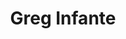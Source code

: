 ---
title: "Greg Infante"
mypid: "500872"
contents: "/content/math/trigonometry/contents.html"
info: "/content/sports/pitchCharts/info.html"
pitches: "/content/sports/pitchCharts/pitches.html"
atbat: "/content/sports/pitchCharts/atbat.html"
type: "sports"
layout: "pitch-charts"
innings: [{"game": "KCA201803290", "name": "7", "batters": [{"inning": "7", "bid": "444876", "name": "Alcides Escobar", "result": "Out", "pitch": [{"ptype": 1, "swing": 0, "strike": 0, "xcoord": 38, "ycoord": 100, "velocity": "92.6", "pfx": "-4.6", "pfz": "8.7"}, {"ptype": 1, "swing": 0, "strike": 1, "xcoord": 35, "ycoord": 50, "velocity": "92.7", "pfx": "-3.8", "pfz": "9.9"}, {"ptype": 2, "swing": 0, "strike": 0, "xcoord": 15, "ycoord": 100, "velocity": "81.1", "pfx": "4.7", "pfz": "-6.0"}, {"ptype": 1, "swing": 0, "strike": 0, "xcoord": 100, "ycoord": 95, "velocity": "93.4", "pfx": "-3.2", "pfz": "9.3"}, {"ptype": 1, "swing": 1, "strike": 1, "xcoord": 19, "ycoord": 36, "velocity": "92.9", "pfx": "-2.2", "pfz": "8.9"}, {"ptype": 0, "swing": 0, "strike": 0, "xcoord": 0, "ycoord": 0, "velocity": 0, "pfx": 0, "pfz": 0}, {"ptype": 0, "swing": 0, "strike": 0, "xcoord": 0, "ycoord": 0, "velocity": 0, "pfx": 0, "pfz": 0}, {"ptype": 0, "swing": 0, "strike": 0, "xcoord": 0, "ycoord": 0, "velocity": 0, "pfx": 0, "pfz": 0}, {"ptype": 0, "swing": 0, "strike": 0, "xcoord": 0, "ycoord": 0, "velocity": 0, "pfx": 0, "pfz": 0}, {"ptype": 0, "swing": 0, "strike": 0, "xcoord": 0, "ycoord": 0, "velocity": 0, "pfx": 0, "pfz": 0}], "runners": "0", "outs": "0"}, {"inning": "7", "bid": "460077", "name": "Drew Butera", "result": "Double", "pitch": [{"ptype": 1, "swing": 0, "strike": 0, "xcoord": 15, "ycoord": 93, "velocity": "93.0", "pfx": "-5.1", "pfz": "9.6"}, {"ptype": 1, "swing": 1, "strike": 1, "xcoord": 38, "ycoord": 59, "velocity": "91.8", "pfx": "-4.8", "pfz": "9.3"}, {"ptype": 3, "swing": 0, "strike": 1, "xcoord": 52, "ycoord": 81, "velocity": "86.8", "pfx": "3.5", "pfz": "0.8"}, {"ptype": 2, "swing": 0, "strike": 0, "xcoord": 79, "ycoord": 100, "velocity": "82.5", "pfx": "1.1", "pfz": "2.4"}, {"ptype": 1, "swing": 1, "strike": 1, "xcoord": 34, "ycoord": 64, "velocity": "93.4", "pfx": "-4.6", "pfz": "9.0"}, {"ptype": 1, "swing": 1, "strike": 1, "xcoord": 25, "ycoord": 51, "velocity": "93.4", "pfx": "-5.0", "pfz": "8.6"}, {"ptype": 3, "swing": 0, "strike": 0, "xcoord": 54, "ycoord": 89, "velocity": "83.9", "pfx": "2.7", "pfz": "-1.5"}, {"ptype": 1, "swing": 1, "strike": 1, "xcoord": 11, "ycoord": 55, "velocity": "91.1", "pfx": "-3.1", "pfz": "8.5"}, {"ptype": 0, "swing": 0, "strike": 0, "xcoord": 0, "ycoord": 0, "velocity": 0, "pfx": 0, "pfz": 0}, {"ptype": 0, "swing": 0, "strike": 0, "xcoord": 0, "ycoord": 0, "velocity": 0, "pfx": 0, "pfz": 0}], "runners": "0", "outs": "1"}, {"inning": "7", "bid": "445055", "name": "Jon Jay", "result": "Out", "pitch": [{"ptype": 2, "swing": 0, "strike": 1, "xcoord": 82, "ycoord": 59, "velocity": "80.6", "pfx": "4.3", "pfz": "-3.8"}, {"ptype": 1, "swing": 1, "strike": 1, "xcoord": 71, "ycoord": 40, "velocity": "92.6", "pfx": "-3.2", "pfz": "9.3"}, {"ptype": 1, "swing": 1, "strike": 1, "xcoord": 34, "ycoord": 18, "velocity": "91.7", "pfx": "-2.4", "pfz": "9.6"}, {"ptype": 0, "swing": 0, "strike": 0, "xcoord": 0, "ycoord": 0, "velocity": 0, "pfx": 0, "pfz": 0}, {"ptype": 0, "swing": 0, "strike": 0, "xcoord": 0, "ycoord": 0, "velocity": 0, "pfx": 0, "pfz": 0}, {"ptype": 0, "swing": 0, "strike": 0, "xcoord": 0, "ycoord": 0, "velocity": 0, "pfx": 0, "pfz": 0}, {"ptype": 0, "swing": 0, "strike": 0, "xcoord": 0, "ycoord": 0, "velocity": 0, "pfx": 0, "pfz": 0}, {"ptype": 0, "swing": 0, "strike": 0, "xcoord": 0, "ycoord": 0, "velocity": 0, "pfx": 0, "pfz": 0}, {"ptype": 0, "swing": 0, "strike": 0, "xcoord": 0, "ycoord": 0, "velocity": 0, "pfx": 0, "pfz": 0}, {"ptype": 0, "swing": 0, "strike": 0, "xcoord": 0, "ycoord": 0, "velocity": 0, "pfx": 0, "pfz": 0}], "runners": "2", "outs": "1"}, {"inning": "7", "bid": "593160", "name": "Whit Merrifield", "result": "Out", "pitch": [{"ptype": 2, "swing": 0, "strike": 1, "xcoord": 36, "ycoord": 59, "velocity": "80.3", "pfx": "6.3", "pfz": "-6.8"}, {"ptype": 2, "swing": 1, "strike": 1, "xcoord": 38, "ycoord": 77, "velocity": "83.3", "pfx": "6.0", "pfz": "-3.6"}, {"ptype": 0, "swing": 0, "strike": 0, "xcoord": 0, "ycoord": 0, "velocity": 0, "pfx": 0, "pfz": 0}, {"ptype": 0, "swing": 0, "strike": 0, "xcoord": 0, "ycoord": 0, "velocity": 0, "pfx": 0, "pfz": 0}, {"ptype": 0, "swing": 0, "strike": 0, "xcoord": 0, "ycoord": 0, "velocity": 0, "pfx": 0, "pfz": 0}, {"ptype": 0, "swing": 0, "strike": 0, "xcoord": 0, "ycoord": 0, "velocity": 0, "pfx": 0, "pfz": 0}, {"ptype": 0, "swing": 0, "strike": 0, "xcoord": 0, "ycoord": 0, "velocity": 0, "pfx": 0, "pfz": 0}, {"ptype": 0, "swing": 0, "strike": 0, "xcoord": 0, "ycoord": 0, "velocity": 0, "pfx": 0, "pfz": 0}, {"ptype": 0, "swing": 0, "strike": 0, "xcoord": 0, "ycoord": 0, "velocity": 0, "pfx": 0, "pfz": 0}, {"ptype": 0, "swing": 0, "strike": 0, "xcoord": 0, "ycoord": 0, "velocity": 0, "pfx": 0, "pfz": 0}], "runners": "2", "outs": "2"}]}, {"game": "TOR201804030", "name": "8", "batters": [{"inning": "8", "bid": "518626", "name": "Josh Donaldson", "result": "Walk", "pitch": [{"ptype": 3, "swing": 0, "strike": 1, "xcoord": 61, "ycoord": 42, "velocity": "88.2", "pfx": "3.4", "pfz": "-0.5"}, {"ptype": 3, "swing": 1, "strike": 1, "xcoord": 64, "ycoord": 100, "velocity": "86.9", "pfx": "3.2", "pfz": "-0.4"}, {"ptype": 3, "swing": 0, "strike": 0, "xcoord": 29, "ycoord": 100, "velocity": "87.2", "pfx": "0.8", "pfz": "0.0"}, {"ptype": 1, "swing": 0, "strike": 0, "xcoord": 94, "ycoord": 100, "velocity": "96.2", "pfx": "-1.6", "pfz": "11.2"}, {"ptype": 1, "swing": 0, "strike": 0, "xcoord": 29, "ycoord": 83, "velocity": "97.2", "pfx": "-4.5", "pfz": "9.4"}, {"ptype": 1, "swing": 0, "strike": 0, "xcoord": 50, "ycoord": 100, "velocity": "94.1", "pfx": "-4.7", "pfz": "10.4"}, {"ptype": 0, "swing": 0, "strike": 0, "xcoord": 0, "ycoord": 0, "velocity": 0, "pfx": 0, "pfz": 0}, {"ptype": 0, "swing": 0, "strike": 0, "xcoord": 0, "ycoord": 0, "velocity": 0, "pfx": 0, "pfz": 0}, {"ptype": 0, "swing": 0, "strike": 0, "xcoord": 0, "ycoord": 0, "velocity": 0, "pfx": 0, "pfz": 0}, {"ptype": 0, "swing": 0, "strike": 0, "xcoord": 0, "ycoord": 0, "velocity": 0, "pfx": 0, "pfz": 0}], "runners": "2", "outs": "1"}, {"inning": "8", "bid": "475253", "name": "Justin Smoak", "result": "Double", "pitch": [{"ptype": 1, "swing": 1, "strike": 1, "xcoord": 40, "ycoord": 24, "velocity": "94.9", "pfx": "-4.6", "pfz": "9.0"}, {"ptype": 4, "swing": 0, "strike": 0, "xcoord": 0, "ycoord": 55, "velocity": "85.6", "pfx": "-4.8", "pfz": "4.4"}, {"ptype": 1, "swing": 1, "strike": 1, "xcoord": 95, "ycoord": 49, "velocity": "93.7", "pfx": "-3.1", "pfz": "10.2"}, {"ptype": 1, "swing": 0, "strike": 0, "xcoord": 18, "ycoord": 52, "velocity": "93.7", "pfx": "-2.7", "pfz": "8.2"}, {"ptype": 1, "swing": 1, "strike": 1, "xcoord": 59, "ycoord": 46, "velocity": "94.6", "pfx": "-3.4", "pfz": "9.6"}, {"ptype": 0, "swing": 0, "strike": 0, "xcoord": 0, "ycoord": 0, "velocity": 0, "pfx": 0, "pfz": 0}, {"ptype": 0, "swing": 0, "strike": 0, "xcoord": 0, "ycoord": 0, "velocity": 0, "pfx": 0, "pfz": 0}, {"ptype": 0, "swing": 0, "strike": 0, "xcoord": 0, "ycoord": 0, "velocity": 0, "pfx": 0, "pfz": 0}, {"ptype": 0, "swing": 0, "strike": 0, "xcoord": 0, "ycoord": 0, "velocity": 0, "pfx": 0, "pfz": 0}, {"ptype": 0, "swing": 0, "strike": 0, "xcoord": 0, "ycoord": 0, "velocity": 0, "pfx": 0, "pfz": 0}], "runners": "3", "outs": "1"}, {"inning": "8", "bid": "500208", "name": "Yangervis Solarte", "result": "IBB", "pitch": [{"ptype": 5, "swing": 0, "strike": 0, "xcoord": 50, "ycoord": 100, "velocity": "", "pfx": "", "pfz": ""}, {"ptype": 5, "swing": 0, "strike": 0, "xcoord": 50, "ycoord": 100, "velocity": "", "pfx": "", "pfz": ""}, {"ptype": 5, "swing": 0, "strike": 0, "xcoord": 50, "ycoord": 100, "velocity": "", "pfx": "", "pfz": ""}, {"ptype": 5, "swing": 0, "strike": 0, "xcoord": 50, "ycoord": 100, "velocity": "", "pfx": "", "pfz": ""}, {"ptype": 0, "swing": 0, "strike": 0, "xcoord": 0, "ycoord": 0, "velocity": 0, "pfx": 0, "pfz": 0}, {"ptype": 0, "swing": 0, "strike": 0, "xcoord": 0, "ycoord": 0, "velocity": 0, "pfx": 0, "pfz": 0}, {"ptype": 0, "swing": 0, "strike": 0, "xcoord": 0, "ycoord": 0, "velocity": 0, "pfx": 0, "pfz": 0}, {"ptype": 0, "swing": 0, "strike": 0, "xcoord": 0, "ycoord": 0, "velocity": 0, "pfx": 0, "pfz": 0}, {"ptype": 0, "swing": 0, "strike": 0, "xcoord": 0, "ycoord": 0, "velocity": 0, "pfx": 0, "pfz": 0}, {"ptype": 0, "swing": 0, "strike": 0, "xcoord": 0, "ycoord": 0, "velocity": 0, "pfx": 0, "pfz": 0}], "runners": "6", "outs": "1"}, {"inning": "8", "bid": "545341", "name": "Randal Grichuk", "result": "Out", "pitch": [{"ptype": 1, "swing": 0, "strike": 0, "xcoord": 100, "ycoord": 49, "velocity": "94.7", "pfx": "-3.1", "pfz": "9.4"}, {"ptype": 1, "swing": 0, "strike": 0, "xcoord": 82, "ycoord": 12, "velocity": "93.3", "pfx": "-2.9", "pfz": "9.4"}, {"ptype": 1, "swing": 0, "strike": 0, "xcoord": 93, "ycoord": 9, "velocity": "93.8", "pfx": "-3.3", "pfz": "9.8"}, {"ptype": 1, "swing": 1, "strike": 1, "xcoord": 45, "ycoord": 26, "velocity": "93.3", "pfx": "-4.4", "pfz": "9.1"}, {"ptype": 0, "swing": 0, "strike": 0, "xcoord": 0, "ycoord": 0, "velocity": 0, "pfx": 0, "pfz": 0}, {"ptype": 0, "swing": 0, "strike": 0, "xcoord": 0, "ycoord": 0, "velocity": 0, "pfx": 0, "pfz": 0}, {"ptype": 0, "swing": 0, "strike": 0, "xcoord": 0, "ycoord": 0, "velocity": 0, "pfx": 0, "pfz": 0}, {"ptype": 0, "swing": 0, "strike": 0, "xcoord": 0, "ycoord": 0, "velocity": 0, "pfx": 0, "pfz": 0}, {"ptype": 0, "swing": 0, "strike": 0, "xcoord": 0, "ycoord": 0, "velocity": 0, "pfx": 0, "pfz": 0}, {"ptype": 0, "swing": 0, "strike": 0, "xcoord": 0, "ycoord": 0, "velocity": 0, "pfx": 0, "pfz": 0}], "runners": "7", "outs": "1"}, {"inning": "8", "bid": "434778", "name": "Kendrys Morales", "result": "Single", "pitch": [{"ptype": 4, "swing": 0, "strike": 0, "xcoord": 0, "ycoord": 100, "velocity": "86.0", "pfx": "-4.2", "pfz": "7.9"}, {"ptype": 1, "swing": 0, "strike": 1, "xcoord": 42, "ycoord": 69, "velocity": "95.8", "pfx": "-2.9", "pfz": "10.8"}, {"ptype": 1, "swing": 1, "strike": 1, "xcoord": 66, "ycoord": 39, "velocity": "95.8", "pfx": "-2.2", "pfz": "9.7"}, {"ptype": 0, "swing": 0, "strike": 0, "xcoord": 0, "ycoord": 0, "velocity": 0, "pfx": 0, "pfz": 0}, {"ptype": 0, "swing": 0, "strike": 0, "xcoord": 0, "ycoord": 0, "velocity": 0, "pfx": 0, "pfz": 0}, {"ptype": 0, "swing": 0, "strike": 0, "xcoord": 0, "ycoord": 0, "velocity": 0, "pfx": 0, "pfz": 0}, {"ptype": 0, "swing": 0, "strike": 0, "xcoord": 0, "ycoord": 0, "velocity": 0, "pfx": 0, "pfz": 0}, {"ptype": 0, "swing": 0, "strike": 0, "xcoord": 0, "ycoord": 0, "velocity": 0, "pfx": 0, "pfz": 0}, {"ptype": 0, "swing": 0, "strike": 0, "xcoord": 0, "ycoord": 0, "velocity": 0, "pfx": 0, "pfz": 0}, {"ptype": 0, "swing": 0, "strike": 0, "xcoord": 0, "ycoord": 0, "velocity": 0, "pfx": 0, "pfz": 0}], "runners": "5", "outs": "2"}, {"inning": "8", "bid": "607680", "name": "Kevin Pillar", "result": "Double", "pitch": [{"ptype": 1, "swing": 0, "strike": 1, "xcoord": 49, "ycoord": 64, "velocity": "94.5", "pfx": "-4.7", "pfz": "10.0"}, {"ptype": 3, "swing": 1, "strike": 1, "xcoord": 21, "ycoord": 37, "velocity": "84.0", "pfx": "3.9", "pfz": "-1.8"}, {"ptype": 2, "swing": 1, "strike": 1, "xcoord": 38, "ycoord": 66, "velocity": "83.9", "pfx": "-0.2", "pfz": "3.0"}, {"ptype": 0, "swing": 0, "strike": 0, "xcoord": 0, "ycoord": 0, "velocity": 0, "pfx": 0, "pfz": 0}, {"ptype": 0, "swing": 0, "strike": 0, "xcoord": 0, "ycoord": 0, "velocity": 0, "pfx": 0, "pfz": 0}, {"ptype": 0, "swing": 0, "strike": 0, "xcoord": 0, "ycoord": 0, "velocity": 0, "pfx": 0, "pfz": 0}, {"ptype": 0, "swing": 0, "strike": 0, "xcoord": 0, "ycoord": 0, "velocity": 0, "pfx": 0, "pfz": 0}, {"ptype": 0, "swing": 0, "strike": 0, "xcoord": 0, "ycoord": 0, "velocity": 0, "pfx": 0, "pfz": 0}, {"ptype": 0, "swing": 0, "strike": 0, "xcoord": 0, "ycoord": 0, "velocity": 0, "pfx": 0, "pfz": 0}, {"ptype": 0, "swing": 0, "strike": 0, "xcoord": 0, "ycoord": 0, "velocity": 0, "pfx": 0, "pfz": 0}], "runners": "3", "outs": "2"}]}, {"game": "CHA201804050", "name": "10", "batters": [{"inning": "0", "bid": "543484", "name": "Mikie Mahtook", "result": "Single", "pitch": [{"ptype": 1, "swing": 1, "strike": 1, "xcoord": 30, "ycoord": 43, "velocity": "94.1", "pfx": "-3.3", "pfz": "10.5"}, {"ptype": 2, "swing": 0, "strike": 1, "xcoord": 33, "ycoord": 37, "velocity": "83.8", "pfx": "4.5", "pfz": "-2.2"}, {"ptype": 1, "swing": 1, "strike": 1, "xcoord": 54, "ycoord": 63, "velocity": "93.5", "pfx": "-5.6", "pfz": "8.8"}, {"ptype": 0, "swing": 0, "strike": 0, "xcoord": 0, "ycoord": 0, "velocity": 0, "pfx": 0, "pfz": 0}, {"ptype": 0, "swing": 0, "strike": 0, "xcoord": 0, "ycoord": 0, "velocity": 0, "pfx": 0, "pfz": 0}, {"ptype": 0, "swing": 0, "strike": 0, "xcoord": 0, "ycoord": 0, "velocity": 0, "pfx": 0, "pfz": 0}, {"ptype": 0, "swing": 0, "strike": 0, "xcoord": 0, "ycoord": 0, "velocity": 0, "pfx": 0, "pfz": 0}, {"ptype": 0, "swing": 0, "strike": 0, "xcoord": 0, "ycoord": 0, "velocity": 0, "pfx": 0, "pfz": 0}, {"ptype": 0, "swing": 0, "strike": 0, "xcoord": 0, "ycoord": 0, "velocity": 0, "pfx": 0, "pfz": 0}, {"ptype": 0, "swing": 0, "strike": 0, "xcoord": 0, "ycoord": 0, "velocity": 0, "pfx": 0, "pfz": 0}], "runners": "0", "outs": "0"}, {"inning": "0", "bid": "578428", "name": "Jose Iglesias", "result": "Walk", "pitch": [{"ptype": 1, "swing": 0, "strike": 0, "xcoord": 0, "ycoord": 5, "velocity": "94.1", "pfx": "-4.0", "pfz": "10.7"}, {"ptype": 1, "swing": 0, "strike": 0, "xcoord": 1, "ycoord": 38, "velocity": "90.7", "pfx": "-4.7", "pfz": "10.2"}, {"ptype": 1, "swing": 0, "strike": 0, "xcoord": 32, "ycoord": 0, "velocity": "91.1", "pfx": "-4.3", "pfz": "10.2"}, {"ptype": 1, "swing": 0, "strike": 1, "xcoord": 81, "ycoord": 58, "velocity": "92.1", "pfx": "-3.5", "pfz": "10.1"}, {"ptype": 1, "swing": 0, "strike": 1, "xcoord": 36, "ycoord": 52, "velocity": "92.5", "pfx": "-4.2", "pfz": "10.6"}, {"ptype": 1, "swing": 1, "strike": 1, "xcoord": 24, "ycoord": 34, "velocity": "94.0", "pfx": "-4.5", "pfz": "10.7"}, {"ptype": 1, "swing": 0, "strike": 0, "xcoord": 32, "ycoord": 96, "velocity": "93.5", "pfx": "-4.7", "pfz": "10.6"}, {"ptype": 0, "swing": 0, "strike": 0, "xcoord": 0, "ycoord": 0, "velocity": 0, "pfx": 0, "pfz": 0}, {"ptype": 0, "swing": 0, "strike": 0, "xcoord": 0, "ycoord": 0, "velocity": 0, "pfx": 0, "pfz": 0}, {"ptype": 0, "swing": 0, "strike": 0, "xcoord": 0, "ycoord": 0, "velocity": 0, "pfx": 0, "pfz": 0}], "runners": "1", "outs": "0"}, {"inning": "0", "bid": "553988", "name": "Dixon Machado", "result": "Out", "pitch": [{"ptype": 2, "swing": 0, "strike": 0, "xcoord": 95, "ycoord": 100, "velocity": "80.5", "pfx": "5.4", "pfz": "-5.7"}, {"ptype": 1, "swing": 0, "strike": 0, "xcoord": 0, "ycoord": 61, "velocity": "92.9", "pfx": "-5.1", "pfz": "10.4"}, {"ptype": 1, "swing": 1, "strike": 1, "xcoord": 47, "ycoord": 50, "velocity": "94.2", "pfx": "-4.5", "pfz": "10.4"}, {"ptype": 0, "swing": 0, "strike": 0, "xcoord": 0, "ycoord": 0, "velocity": 0, "pfx": 0, "pfz": 0}, {"ptype": 0, "swing": 0, "strike": 0, "xcoord": 0, "ycoord": 0, "velocity": 0, "pfx": 0, "pfz": 0}, {"ptype": 0, "swing": 0, "strike": 0, "xcoord": 0, "ycoord": 0, "velocity": 0, "pfx": 0, "pfz": 0}, {"ptype": 0, "swing": 0, "strike": 0, "xcoord": 0, "ycoord": 0, "velocity": 0, "pfx": 0, "pfz": 0}, {"ptype": 0, "swing": 0, "strike": 0, "xcoord": 0, "ycoord": 0, "velocity": 0, "pfx": 0, "pfz": 0}, {"ptype": 0, "swing": 0, "strike": 0, "xcoord": 0, "ycoord": 0, "velocity": 0, "pfx": 0, "pfz": 0}, {"ptype": 0, "swing": 0, "strike": 0, "xcoord": 0, "ycoord": 0, "velocity": 0, "pfx": 0, "pfz": 0}], "runners": "3", "outs": "0"}]}, {"game": "CHA201804070", "name": "9", "batters": [{"inning": "9", "bid": "592444", "name": "JaCoby Jones", "result": "Out", "pitch": [{"ptype": 1, "swing": 0, "strike": 0, "xcoord": 52, "ycoord": 93, "velocity": "93.1", "pfx": "-7.3", "pfz": "11.2"}, {"ptype": 1, "swing": 1, "strike": 1, "xcoord": 58, "ycoord": 21, "velocity": "92.0", "pfx": "-5.5", "pfz": "11.8"}, {"ptype": 0, "swing": 0, "strike": 0, "xcoord": 0, "ycoord": 0, "velocity": 0, "pfx": 0, "pfz": 0}, {"ptype": 0, "swing": 0, "strike": 0, "xcoord": 0, "ycoord": 0, "velocity": 0, "pfx": 0, "pfz": 0}, {"ptype": 0, "swing": 0, "strike": 0, "xcoord": 0, "ycoord": 0, "velocity": 0, "pfx": 0, "pfz": 0}, {"ptype": 0, "swing": 0, "strike": 0, "xcoord": 0, "ycoord": 0, "velocity": 0, "pfx": 0, "pfz": 0}, {"ptype": 0, "swing": 0, "strike": 0, "xcoord": 0, "ycoord": 0, "velocity": 0, "pfx": 0, "pfz": 0}, {"ptype": 0, "swing": 0, "strike": 0, "xcoord": 0, "ycoord": 0, "velocity": 0, "pfx": 0, "pfz": 0}, {"ptype": 0, "swing": 0, "strike": 0, "xcoord": 0, "ycoord": 0, "velocity": 0, "pfx": 0, "pfz": 0}, {"ptype": 0, "swing": 0, "strike": 0, "xcoord": 0, "ycoord": 0, "velocity": 0, "pfx": 0, "pfz": 0}], "runners": "7", "outs": "0"}, {"inning": "9", "bid": "578428", "name": "Jose Iglesias", "result": "Strikeout", "pitch": [{"ptype": 1, "swing": 1, "strike": 1, "xcoord": 41, "ycoord": 56, "velocity": "92.9", "pfx": "-6.9", "pfz": "12.5"}, {"ptype": 1, "swing": 1, "strike": 1, "xcoord": 27, "ycoord": 48, "velocity": "92.6", "pfx": "-6.8", "pfz": "11.4"}, {"ptype": 1, "swing": 1, "strike": 1, "xcoord": 70, "ycoord": 23, "velocity": "92.5", "pfx": "-6.0", "pfz": "12.0"}, {"ptype": 0, "swing": 0, "strike": 0, "xcoord": 0, "ycoord": 0, "velocity": 0, "pfx": 0, "pfz": 0}, {"ptype": 0, "swing": 0, "strike": 0, "xcoord": 0, "ycoord": 0, "velocity": 0, "pfx": 0, "pfz": 0}, {"ptype": 0, "swing": 0, "strike": 0, "xcoord": 0, "ycoord": 0, "velocity": 0, "pfx": 0, "pfz": 0}, {"ptype": 0, "swing": 0, "strike": 0, "xcoord": 0, "ycoord": 0, "velocity": 0, "pfx": 0, "pfz": 0}, {"ptype": 0, "swing": 0, "strike": 0, "xcoord": 0, "ycoord": 0, "velocity": 0, "pfx": 0, "pfz": 0}, {"ptype": 0, "swing": 0, "strike": 0, "xcoord": 0, "ycoord": 0, "velocity": 0, "pfx": 0, "pfz": 0}, {"ptype": 0, "swing": 0, "strike": 0, "xcoord": 0, "ycoord": 0, "velocity": 0, "pfx": 0, "pfz": 0}], "runners": "7", "outs": "1"}, {"inning": "9", "bid": "553988", "name": "Dixon Machado", "result": "Strikeout", "pitch": [{"ptype": 1, "swing": 1, "strike": 1, "xcoord": 20, "ycoord": 67, "velocity": "92.9", "pfx": "-5.6", "pfz": "11.2"}, {"ptype": 1, "swing": 0, "strike": 1, "xcoord": 82, "ycoord": 68, "velocity": "93.4", "pfx": "-6.1", "pfz": "9.6"}, {"ptype": 1, "swing": 1, "strike": 1, "xcoord": 62, "ycoord": 22, "velocity": "94.6", "pfx": "-4.3", "pfz": "11.0"}, {"ptype": 0, "swing": 0, "strike": 0, "xcoord": 0, "ycoord": 0, "velocity": 0, "pfx": 0, "pfz": 0}, {"ptype": 0, "swing": 0, "strike": 0, "xcoord": 0, "ycoord": 0, "velocity": 0, "pfx": 0, "pfz": 0}, {"ptype": 0, "swing": 0, "strike": 0, "xcoord": 0, "ycoord": 0, "velocity": 0, "pfx": 0, "pfz": 0}, {"ptype": 0, "swing": 0, "strike": 0, "xcoord": 0, "ycoord": 0, "velocity": 0, "pfx": 0, "pfz": 0}, {"ptype": 0, "swing": 0, "strike": 0, "xcoord": 0, "ycoord": 0, "velocity": 0, "pfx": 0, "pfz": 0}, {"ptype": 0, "swing": 0, "strike": 0, "xcoord": 0, "ycoord": 0, "velocity": 0, "pfx": 0, "pfz": 0}, {"ptype": 0, "swing": 0, "strike": 0, "xcoord": 0, "ycoord": 0, "velocity": 0, "pfx": 0, "pfz": 0}], "runners": "7", "outs": "2"}]}, {"game": "CHA201804090", "name": "5", "batters": [{"inning": "5", "bid": "467092", "name": "Wilson Ramos", "result": "Single", "pitch": [{"ptype": 1, "swing": 0, "strike": 0, "xcoord": 0, "ycoord": 60, "velocity": "91.4", "pfx": "-6.0", "pfz": "9.5"}, {"ptype": 1, "swing": 0, "strike": 0, "xcoord": 0, "ycoord": 31, "velocity": "92.0", "pfx": "-6.5", "pfz": "10.1"}, {"ptype": 1, "swing": 1, "strike": 1, "xcoord": 62, "ycoord": 31, "velocity": "92.8", "pfx": "-4.7", "pfz": "11.6"}, {"ptype": 0, "swing": 0, "strike": 0, "xcoord": 0, "ycoord": 0, "velocity": 0, "pfx": 0, "pfz": 0}, {"ptype": 0, "swing": 0, "strike": 0, "xcoord": 0, "ycoord": 0, "velocity": 0, "pfx": 0, "pfz": 0}, {"ptype": 0, "swing": 0, "strike": 0, "xcoord": 0, "ycoord": 0, "velocity": 0, "pfx": 0, "pfz": 0}, {"ptype": 0, "swing": 0, "strike": 0, "xcoord": 0, "ycoord": 0, "velocity": 0, "pfx": 0, "pfz": 0}, {"ptype": 0, "swing": 0, "strike": 0, "xcoord": 0, "ycoord": 0, "velocity": 0, "pfx": 0, "pfz": 0}, {"ptype": 0, "swing": 0, "strike": 0, "xcoord": 0, "ycoord": 0, "velocity": 0, "pfx": 0, "pfz": 0}, {"ptype": 0, "swing": 0, "strike": 0, "xcoord": 0, "ycoord": 0, "velocity": 0, "pfx": 0, "pfz": 0}], "runners": "1", "outs": "1"}, {"inning": "5", "bid": "621002", "name": "Daniel Robertson", "result": "Out", "pitch": [{"ptype": 2, "swing": 0, "strike": 0, "xcoord": 97, "ycoord": 73, "velocity": "77.5", "pfx": "6.4", "pfz": "-7.3"}, {"ptype": 1, "swing": 0, "strike": 0, "xcoord": 53, "ycoord": 100, "velocity": "91.7", "pfx": "-5.8", "pfz": "12.3"}, {"ptype": 1, "swing": 1, "strike": 1, "xcoord": 29, "ycoord": 46, "velocity": "93.7", "pfx": "-5.5", "pfz": "10.7"}, {"ptype": 0, "swing": 0, "strike": 0, "xcoord": 0, "ycoord": 0, "velocity": 0, "pfx": 0, "pfz": 0}, {"ptype": 0, "swing": 0, "strike": 0, "xcoord": 0, "ycoord": 0, "velocity": 0, "pfx": 0, "pfz": 0}, {"ptype": 0, "swing": 0, "strike": 0, "xcoord": 0, "ycoord": 0, "velocity": 0, "pfx": 0, "pfz": 0}, {"ptype": 0, "swing": 0, "strike": 0, "xcoord": 0, "ycoord": 0, "velocity": 0, "pfx": 0, "pfz": 0}, {"ptype": 0, "swing": 0, "strike": 0, "xcoord": 0, "ycoord": 0, "velocity": 0, "pfx": 0, "pfz": 0}, {"ptype": 0, "swing": 0, "strike": 0, "xcoord": 0, "ycoord": 0, "velocity": 0, "pfx": 0, "pfz": 0}, {"ptype": 0, "swing": 0, "strike": 0, "xcoord": 0, "ycoord": 0, "velocity": 0, "pfx": 0, "pfz": 0}], "runners": "1", "outs": "2"}]}, {"game": "CHA201804100", "name": "8", "batters": [{"inning": "8", "bid": "460576", "name": "Carlos Gomez", "result": "Single", "pitch": [{"ptype": 2, "swing": 1, "strike": 1, "xcoord": 42, "ycoord": 38, "velocity": "78.1", "pfx": "7.8", "pfz": "-6.9"}, {"ptype": 2, "swing": 1, "strike": 1, "xcoord": 38, "ycoord": 66, "velocity": "83.3", "pfx": "5.2", "pfz": "-2.6"}, {"ptype": 0, "swing": 0, "strike": 0, "xcoord": 0, "ycoord": 0, "velocity": 0, "pfx": 0, "pfz": 0}, {"ptype": 0, "swing": 0, "strike": 0, "xcoord": 0, "ycoord": 0, "velocity": 0, "pfx": 0, "pfz": 0}, {"ptype": 0, "swing": 0, "strike": 0, "xcoord": 0, "ycoord": 0, "velocity": 0, "pfx": 0, "pfz": 0}, {"ptype": 0, "swing": 0, "strike": 0, "xcoord": 0, "ycoord": 0, "velocity": 0, "pfx": 0, "pfz": 0}, {"ptype": 0, "swing": 0, "strike": 0, "xcoord": 0, "ycoord": 0, "velocity": 0, "pfx": 0, "pfz": 0}, {"ptype": 0, "swing": 0, "strike": 0, "xcoord": 0, "ycoord": 0, "velocity": 0, "pfx": 0, "pfz": 0}, {"ptype": 0, "swing": 0, "strike": 0, "xcoord": 0, "ycoord": 0, "velocity": 0, "pfx": 0, "pfz": 0}, {"ptype": 0, "swing": 0, "strike": 0, "xcoord": 0, "ycoord": 0, "velocity": 0, "pfx": 0, "pfz": 0}], "runners": "3", "outs": "1"}, {"inning": "8", "bid": "543068", "name": "C.J. Cron", "result": "Strikeout", "pitch": [{"ptype": 1, "swing": 1, "strike": 1, "xcoord": 67, "ycoord": 15, "velocity": "94.0", "pfx": "-2.5", "pfz": "10.1"}, {"ptype": 1, "swing": 1, "strike": 1, "xcoord": 73, "ycoord": 35, "velocity": "92.6", "pfx": "-3.2", "pfz": "10.8"}, {"ptype": 1, "swing": 1, "strike": 1, "xcoord": 42, "ycoord": 0, "velocity": "94.3", "pfx": "-2.8", "pfz": "10.2"}, {"ptype": 0, "swing": 0, "strike": 0, "xcoord": 0, "ycoord": 0, "velocity": 0, "pfx": 0, "pfz": 0}, {"ptype": 0, "swing": 0, "strike": 0, "xcoord": 0, "ycoord": 0, "velocity": 0, "pfx": 0, "pfz": 0}, {"ptype": 0, "swing": 0, "strike": 0, "xcoord": 0, "ycoord": 0, "velocity": 0, "pfx": 0, "pfz": 0}, {"ptype": 0, "swing": 0, "strike": 0, "xcoord": 0, "ycoord": 0, "velocity": 0, "pfx": 0, "pfz": 0}, {"ptype": 0, "swing": 0, "strike": 0, "xcoord": 0, "ycoord": 0, "velocity": 0, "pfx": 0, "pfz": 0}, {"ptype": 0, "swing": 0, "strike": 0, "xcoord": 0, "ycoord": 0, "velocity": 0, "pfx": 0, "pfz": 0}, {"ptype": 0, "swing": 0, "strike": 0, "xcoord": 0, "ycoord": 0, "velocity": 0, "pfx": 0, "pfz": 0}], "runners": "7", "outs": "1"}, {"inning": "8", "bid": "622110", "name": "Matt Duffy", "result": "Out", "pitch": [{"ptype": 1, "swing": 0, "strike": 0, "xcoord": 62, "ycoord": 100, "velocity": "91.7", "pfx": "-2.9", "pfz": "10.8"}, {"ptype": 1, "swing": 0, "strike": 0, "xcoord": 54, "ycoord": 100, "velocity": "91.8", "pfx": "-3.3", "pfz": "10.8"}, {"ptype": 1, "swing": 1, "strike": 1, "xcoord": 40, "ycoord": 31, "velocity": "94.2", "pfx": "-2.5", "pfz": "12.3"}, {"ptype": 1, "swing": 1, "strike": 1, "xcoord": 72, "ycoord": 47, "velocity": "90.8", "pfx": "-2.4", "pfz": "10.6"}, {"ptype": 0, "swing": 0, "strike": 0, "xcoord": 0, "ycoord": 0, "velocity": 0, "pfx": 0, "pfz": 0}, {"ptype": 0, "swing": 0, "strike": 0, "xcoord": 0, "ycoord": 0, "velocity": 0, "pfx": 0, "pfz": 0}, {"ptype": 0, "swing": 0, "strike": 0, "xcoord": 0, "ycoord": 0, "velocity": 0, "pfx": 0, "pfz": 0}, {"ptype": 0, "swing": 0, "strike": 0, "xcoord": 0, "ycoord": 0, "velocity": 0, "pfx": 0, "pfz": 0}, {"ptype": 0, "swing": 0, "strike": 0, "xcoord": 0, "ycoord": 0, "velocity": 0, "pfx": 0, "pfz": 0}, {"ptype": 0, "swing": 0, "strike": 0, "xcoord": 0, "ycoord": 0, "velocity": 0, "pfx": 0, "pfz": 0}], "runners": "7", "outs": "2"}]}, {"game": "CHA201804100", "name": "9", "batters": [{"inning": "9", "bid": "605480", "name": "Mallex Smith", "result": "Walk", "pitch": [{"ptype": 1, "swing": 1, "strike": 1, "xcoord": 66, "ycoord": 64, "velocity": "93.2", "pfx": "-3.3", "pfz": "10.2"}, {"ptype": 3, "swing": 0, "strike": 0, "xcoord": 44, "ycoord": 90, "velocity": "84.5", "pfx": "4.3", "pfz": "-1.0"}, {"ptype": 1, "swing": 1, "strike": 1, "xcoord": 29, "ycoord": 56, "velocity": "92.7", "pfx": "-5.1", "pfz": "10.5"}, {"ptype": 4, "swing": 0, "strike": 0, "xcoord": 1, "ycoord": 100, "velocity": "86.9", "pfx": "-4.4", "pfz": "2.7"}, {"ptype": 1, "swing": 0, "strike": 0, "xcoord": 0, "ycoord": 49, "velocity": "93.0", "pfx": "-4.7", "pfz": "9.5"}, {"ptype": 1, "swing": 0, "strike": 0, "xcoord": 0, "ycoord": 59, "velocity": "93.3", "pfx": "-4.0", "pfz": "10.3"}, {"ptype": 0, "swing": 0, "strike": 0, "xcoord": 0, "ycoord": 0, "velocity": 0, "pfx": 0, "pfz": 0}, {"ptype": 0, "swing": 0, "strike": 0, "xcoord": 0, "ycoord": 0, "velocity": 0, "pfx": 0, "pfz": 0}, {"ptype": 0, "swing": 0, "strike": 0, "xcoord": 0, "ycoord": 0, "velocity": 0, "pfx": 0, "pfz": 0}, {"ptype": 0, "swing": 0, "strike": 0, "xcoord": 0, "ycoord": 0, "velocity": 0, "pfx": 0, "pfz": 0}], "runners": "0", "outs": "0"}, {"inning": "9", "bid": "467092", "name": "Wilson Ramos", "result": "Walk", "pitch": [{"ptype": 1, "swing": 0, "strike": 0, "xcoord": 0, "ycoord": 11, "velocity": "92.3", "pfx": "-2.0", "pfz": "9.3"}, {"ptype": 1, "swing": 0, "strike": 0, "xcoord": 20, "ycoord": 99, "velocity": "92.6", "pfx": "-2.6", "pfz": "10.7"}, {"ptype": 1, "swing": 1, "strike": 1, "xcoord": 28, "ycoord": 78, "velocity": "92.4", "pfx": "-4.5", "pfz": "10.2"}, {"ptype": 1, "swing": 0, "strike": 0, "xcoord": 0, "ycoord": 31, "velocity": "92.5", "pfx": "-3.5", "pfz": "10.2"}, {"ptype": 1, "swing": 1, "strike": 1, "xcoord": 51, "ycoord": 81, "velocity": "92.1", "pfx": "-4.4", "pfz": "11.0"}, {"ptype": 1, "swing": 0, "strike": 0, "xcoord": 72, "ycoord": 100, "velocity": "93.8", "pfx": "-4.4", "pfz": "11.1"}, {"ptype": 0, "swing": 0, "strike": 0, "xcoord": 0, "ycoord": 0, "velocity": 0, "pfx": 0, "pfz": 0}, {"ptype": 0, "swing": 0, "strike": 0, "xcoord": 0, "ycoord": 0, "velocity": 0, "pfx": 0, "pfz": 0}, {"ptype": 0, "swing": 0, "strike": 0, "xcoord": 0, "ycoord": 0, "velocity": 0, "pfx": 0, "pfz": 0}, {"ptype": 0, "swing": 0, "strike": 0, "xcoord": 0, "ycoord": 0, "velocity": 0, "pfx": 0, "pfz": 0}], "runners": "1", "outs": "0"}, {"inning": "9", "bid": "588751", "name": "Adeiny Hechavarria", "result": "Single", "pitch": [{"ptype": 1, "swing": 1, "strike": 1, "xcoord": 64, "ycoord": 74, "velocity": "90.7", "pfx": "-4.3", "pfz": "10.4"}, {"ptype": 0, "swing": 0, "strike": 0, "xcoord": 0, "ycoord": 0, "velocity": 0, "pfx": 0, "pfz": 0}, {"ptype": 0, "swing": 0, "strike": 0, "xcoord": 0, "ycoord": 0, "velocity": 0, "pfx": 0, "pfz": 0}, {"ptype": 0, "swing": 0, "strike": 0, "xcoord": 0, "ycoord": 0, "velocity": 0, "pfx": 0, "pfz": 0}, {"ptype": 0, "swing": 0, "strike": 0, "xcoord": 0, "ycoord": 0, "velocity": 0, "pfx": 0, "pfz": 0}, {"ptype": 0, "swing": 0, "strike": 0, "xcoord": 0, "ycoord": 0, "velocity": 0, "pfx": 0, "pfz": 0}, {"ptype": 0, "swing": 0, "strike": 0, "xcoord": 0, "ycoord": 0, "velocity": 0, "pfx": 0, "pfz": 0}, {"ptype": 0, "swing": 0, "strike": 0, "xcoord": 0, "ycoord": 0, "velocity": 0, "pfx": 0, "pfz": 0}, {"ptype": 0, "swing": 0, "strike": 0, "xcoord": 0, "ycoord": 0, "velocity": 0, "pfx": 0, "pfz": 0}, {"ptype": 0, "swing": 0, "strike": 0, "xcoord": 0, "ycoord": 0, "velocity": 0, "pfx": 0, "pfz": 0}], "runners": "1", "outs": "1"}, {"inning": "9", "bid": "621002", "name": "Daniel Robertson", "result": "Single", "pitch": [{"ptype": 2, "swing": 0, "strike": 0, "xcoord": 100, "ycoord": 82, "velocity": "81.5", "pfx": "7.7", "pfz": "-6.5"}, {"ptype": 1, "swing": 0, "strike": 0, "xcoord": 100, "ycoord": 61, "velocity": "94.3", "pfx": "-3.5", "pfz": "11.1"}, {"ptype": 1, "swing": 1, "strike": 1, "xcoord": 39, "ycoord": 50, "velocity": "92.9", "pfx": "-5.1", "pfz": "10.6"}, {"ptype": 1, "swing": 0, "strike": 0, "xcoord": 99, "ycoord": 61, "velocity": "93.1", "pfx": "-4.0", "pfz": "10.1"}, {"ptype": 1, "swing": 1, "strike": 1, "xcoord": 86, "ycoord": 37, "velocity": "91.6", "pfx": "-3.3", "pfz": "11.2"}, {"ptype": 0, "swing": 0, "strike": 0, "xcoord": 0, "ycoord": 0, "velocity": 0, "pfx": 0, "pfz": 0}, {"ptype": 0, "swing": 0, "strike": 0, "xcoord": 0, "ycoord": 0, "velocity": 0, "pfx": 0, "pfz": 0}, {"ptype": 0, "swing": 0, "strike": 0, "xcoord": 0, "ycoord": 0, "velocity": 0, "pfx": 0, "pfz": 0}, {"ptype": 0, "swing": 0, "strike": 0, "xcoord": 0, "ycoord": 0, "velocity": 0, "pfx": 0, "pfz": 0}, {"ptype": 0, "swing": 0, "strike": 0, "xcoord": 0, "ycoord": 0, "velocity": 0, "pfx": 0, "pfz": 0}], "runners": "3", "outs": "1"}]}, {"game": "CHA201804210", "name": "7", "batters": [{"inning": "7", "bid": "594828", "name": "Evan Gattis", "result": "Strikeout", "pitch": [{"ptype": 1, "swing": 0, "strike": 0, "xcoord": 0, "ycoord": 29, "velocity": "94.3", "pfx": "-5.8", "pfz": "10.0"}, {"ptype": 1, "swing": 1, "strike": 1, "xcoord": 39, "ycoord": 32, "velocity": "93.1", "pfx": "-3.8", "pfz": "9.4"}, {"ptype": 2, "swing": 0, "strike": 1, "xcoord": 15, "ycoord": 36, "velocity": "79.5", "pfx": "6.2", "pfz": "-6.3"}, {"ptype": 2, "swing": 0, "strike": 1, "xcoord": 75, "ycoord": 46, "velocity": "81.2", "pfx": "5.7", "pfz": "-4.4"}, {"ptype": 0, "swing": 0, "strike": 0, "xcoord": 0, "ycoord": 0, "velocity": 0, "pfx": 0, "pfz": 0}, {"ptype": 0, "swing": 0, "strike": 0, "xcoord": 0, "ycoord": 0, "velocity": 0, "pfx": 0, "pfz": 0}, {"ptype": 0, "swing": 0, "strike": 0, "xcoord": 0, "ycoord": 0, "velocity": 0, "pfx": 0, "pfz": 0}, {"ptype": 0, "swing": 0, "strike": 0, "xcoord": 0, "ycoord": 0, "velocity": 0, "pfx": 0, "pfz": 0}, {"ptype": 0, "swing": 0, "strike": 0, "xcoord": 0, "ycoord": 0, "velocity": 0, "pfx": 0, "pfz": 0}, {"ptype": 0, "swing": 0, "strike": 0, "xcoord": 0, "ycoord": 0, "velocity": 0, "pfx": 0, "pfz": 0}], "runners": "1", "outs": "0"}, {"inning": "7", "bid": "543807", "name": "George Springer", "result": "Out", "pitch": [{"ptype": 1, "swing": 0, "strike": 0, "xcoord": 0, "ycoord": 80, "velocity": "94.0", "pfx": "-5.3", "pfz": "10.7"}, {"ptype": 2, "swing": 0, "strike": 1, "xcoord": 46, "ycoord": 77, "velocity": "81.3", "pfx": "6.3", "pfz": "-4.0"}, {"ptype": 2, "swing": 0, "strike": 0, "xcoord": 100, "ycoord": 92, "velocity": "82.8", "pfx": "5.5", "pfz": "-4.4"}, {"ptype": 2, "swing": 1, "strike": 1, "xcoord": 64, "ycoord": 51, "velocity": "80.9", "pfx": "4.4", "pfz": "-3.0"}, {"ptype": 0, "swing": 0, "strike": 0, "xcoord": 0, "ycoord": 0, "velocity": 0, "pfx": 0, "pfz": 0}, {"ptype": 0, "swing": 0, "strike": 0, "xcoord": 0, "ycoord": 0, "velocity": 0, "pfx": 0, "pfz": 0}, {"ptype": 0, "swing": 0, "strike": 0, "xcoord": 0, "ycoord": 0, "velocity": 0, "pfx": 0, "pfz": 0}, {"ptype": 0, "swing": 0, "strike": 0, "xcoord": 0, "ycoord": 0, "velocity": 0, "pfx": 0, "pfz": 0}, {"ptype": 0, "swing": 0, "strike": 0, "xcoord": 0, "ycoord": 0, "velocity": 0, "pfx": 0, "pfz": 0}, {"ptype": 0, "swing": 0, "strike": 0, "xcoord": 0, "ycoord": 0, "velocity": 0, "pfx": 0, "pfz": 0}], "runners": "1", "outs": "1"}]}, {"game": "CHA201804210", "name": "8", "batters": [{"inning": "8", "bid": "514888", "name": "Jose Altuve", "result": "Single", "pitch": [{"ptype": 1, "swing": 1, "strike": 1, "xcoord": 54, "ycoord": 56, "velocity": "95.2", "pfx": "-4.9", "pfz": "11.4"}, {"ptype": 1, "swing": 0, "strike": 1, "xcoord": 36, "ycoord": 34, "velocity": "95.5", "pfx": "-5.7", "pfz": "10.9"}, {"ptype": 1, "swing": 1, "strike": 1, "xcoord": 75, "ycoord": 17, "velocity": "95.4", "pfx": "-6.8", "pfz": "10.0"}, {"ptype": 3, "swing": 1, "strike": 1, "xcoord": 66, "ycoord": 67, "velocity": "83.8", "pfx": "4.5", "pfz": "-4.1"}, {"ptype": 0, "swing": 0, "strike": 0, "xcoord": 0, "ycoord": 0, "velocity": 0, "pfx": 0, "pfz": 0}, {"ptype": 0, "swing": 0, "strike": 0, "xcoord": 0, "ycoord": 0, "velocity": 0, "pfx": 0, "pfz": 0}, {"ptype": 0, "swing": 0, "strike": 0, "xcoord": 0, "ycoord": 0, "velocity": 0, "pfx": 0, "pfz": 0}, {"ptype": 0, "swing": 0, "strike": 0, "xcoord": 0, "ycoord": 0, "velocity": 0, "pfx": 0, "pfz": 0}, {"ptype": 0, "swing": 0, "strike": 0, "xcoord": 0, "ycoord": 0, "velocity": 0, "pfx": 0, "pfz": 0}, {"ptype": 0, "swing": 0, "strike": 0, "xcoord": 0, "ycoord": 0, "velocity": 0, "pfx": 0, "pfz": 0}], "runners": "0", "outs": "0"}, {"inning": "8", "bid": "545350", "name": "Jake Marisnick", "result": "Out", "pitch": [{"ptype": 1, "swing": 1, "strike": 1, "xcoord": 72, "ycoord": 31, "velocity": "93.3", "pfx": "-4.5", "pfz": "11.4"}, {"ptype": 0, "swing": 0, "strike": 0, "xcoord": 0, "ycoord": 0, "velocity": 0, "pfx": 0, "pfz": 0}, {"ptype": 0, "swing": 0, "strike": 0, "xcoord": 0, "ycoord": 0, "velocity": 0, "pfx": 0, "pfz": 0}, {"ptype": 0, "swing": 0, "strike": 0, "xcoord": 0, "ycoord": 0, "velocity": 0, "pfx": 0, "pfz": 0}, {"ptype": 0, "swing": 0, "strike": 0, "xcoord": 0, "ycoord": 0, "velocity": 0, "pfx": 0, "pfz": 0}, {"ptype": 0, "swing": 0, "strike": 0, "xcoord": 0, "ycoord": 0, "velocity": 0, "pfx": 0, "pfz": 0}, {"ptype": 0, "swing": 0, "strike": 0, "xcoord": 0, "ycoord": 0, "velocity": 0, "pfx": 0, "pfz": 0}, {"ptype": 0, "swing": 0, "strike": 0, "xcoord": 0, "ycoord": 0, "velocity": 0, "pfx": 0, "pfz": 0}, {"ptype": 0, "swing": 0, "strike": 0, "xcoord": 0, "ycoord": 0, "velocity": 0, "pfx": 0, "pfz": 0}, {"ptype": 0, "swing": 0, "strike": 0, "xcoord": 0, "ycoord": 0, "velocity": 0, "pfx": 0, "pfz": 0}], "runners": "1", "outs": "0"}, {"inning": "8", "bid": "605233", "name": "Derek Fisher", "result": "Strikeout", "pitch": [{"ptype": 1, "swing": 0, "strike": 0, "xcoord": 9, "ycoord": 58, "velocity": "94.0", "pfx": "-6.0", "pfz": "10.7"}, {"ptype": 1, "swing": 1, "strike": 1, "xcoord": 52, "ycoord": 33, "velocity": "93.9", "pfx": "-5.2", "pfz": "10.4"}, {"ptype": 2, "swing": 0, "strike": 0, "xcoord": 100, "ycoord": 71, "velocity": "81.9", "pfx": "4.3", "pfz": "-4.9"}, {"ptype": 1, "swing": 1, "strike": 1, "xcoord": 48, "ycoord": 21, "velocity": "93.8", "pfx": "-4.5", "pfz": "10.1"}, {"ptype": 1, "swing": 0, "strike": 1, "xcoord": 67, "ycoord": 69, "velocity": "95.3", "pfx": "-4.5", "pfz": "9.9"}, {"ptype": 0, "swing": 0, "strike": 0, "xcoord": 0, "ycoord": 0, "velocity": 0, "pfx": 0, "pfz": 0}, {"ptype": 0, "swing": 0, "strike": 0, "xcoord": 0, "ycoord": 0, "velocity": 0, "pfx": 0, "pfz": 0}, {"ptype": 0, "swing": 0, "strike": 0, "xcoord": 0, "ycoord": 0, "velocity": 0, "pfx": 0, "pfz": 0}, {"ptype": 0, "swing": 0, "strike": 0, "xcoord": 0, "ycoord": 0, "velocity": 0, "pfx": 0, "pfz": 0}, {"ptype": 0, "swing": 0, "strike": 0, "xcoord": 0, "ycoord": 0, "velocity": 0, "pfx": 0, "pfz": 0}], "runners": "1", "outs": "1"}, {"inning": "8", "bid": "493329", "name": "Yuli Gurriel", "result": "Out", "pitch": [{"ptype": 1, "swing": 0, "strike": 0, "xcoord": 100, "ycoord": 82, "velocity": "94.8", "pfx": "-5.3", "pfz": "10.0"}, {"ptype": 1, "swing": 1, "strike": 1, "xcoord": 37, "ycoord": 59, "velocity": "93.8", "pfx": "-4.7", "pfz": "10.3"}, {"ptype": 0, "swing": 0, "strike": 0, "xcoord": 0, "ycoord": 0, "velocity": 0, "pfx": 0, "pfz": 0}, {"ptype": 0, "swing": 0, "strike": 0, "xcoord": 0, "ycoord": 0, "velocity": 0, "pfx": 0, "pfz": 0}, {"ptype": 0, "swing": 0, "strike": 0, "xcoord": 0, "ycoord": 0, "velocity": 0, "pfx": 0, "pfz": 0}, {"ptype": 0, "swing": 0, "strike": 0, "xcoord": 0, "ycoord": 0, "velocity": 0, "pfx": 0, "pfz": 0}, {"ptype": 0, "swing": 0, "strike": 0, "xcoord": 0, "ycoord": 0, "velocity": 0, "pfx": 0, "pfz": 0}, {"ptype": 0, "swing": 0, "strike": 0, "xcoord": 0, "ycoord": 0, "velocity": 0, "pfx": 0, "pfz": 0}, {"ptype": 0, "swing": 0, "strike": 0, "xcoord": 0, "ycoord": 0, "velocity": 0, "pfx": 0, "pfz": 0}, {"ptype": 0, "swing": 0, "strike": 0, "xcoord": 0, "ycoord": 0, "velocity": 0, "pfx": 0, "pfz": 0}], "runners": "1", "outs": "2"}]}, {"game": "CHA201804220", "name": "6", "batters": [{"inning": "6", "bid": "503556", "name": "Marwin Gonzalez", "result": "Out", "pitch": [{"ptype": 1, "swing": 0, "strike": 0, "xcoord": 0, "ycoord": 44, "velocity": "92.8", "pfx": "-4.2", "pfz": "9.3"}, {"ptype": 2, "swing": 0, "strike": 0, "xcoord": 98, "ycoord": 91, "velocity": "81.3", "pfx": "4.3", "pfz": "-5.3"}, {"ptype": 1, "swing": 1, "strike": 1, "xcoord": 29, "ycoord": 49, "velocity": "91.2", "pfx": "-3.7", "pfz": "10.2"}, {"ptype": 0, "swing": 0, "strike": 0, "xcoord": 0, "ycoord": 0, "velocity": 0, "pfx": 0, "pfz": 0}, {"ptype": 0, "swing": 0, "strike": 0, "xcoord": 0, "ycoord": 0, "velocity": 0, "pfx": 0, "pfz": 0}, {"ptype": 0, "swing": 0, "strike": 0, "xcoord": 0, "ycoord": 0, "velocity": 0, "pfx": 0, "pfz": 0}, {"ptype": 0, "swing": 0, "strike": 0, "xcoord": 0, "ycoord": 0, "velocity": 0, "pfx": 0, "pfz": 0}, {"ptype": 0, "swing": 0, "strike": 0, "xcoord": 0, "ycoord": 0, "velocity": 0, "pfx": 0, "pfz": 0}, {"ptype": 0, "swing": 0, "strike": 0, "xcoord": 0, "ycoord": 0, "velocity": 0, "pfx": 0, "pfz": 0}, {"ptype": 0, "swing": 0, "strike": 0, "xcoord": 0, "ycoord": 0, "velocity": 0, "pfx": 0, "pfz": 0}], "runners": "0", "outs": "0"}, {"inning": "6", "bid": "594828", "name": "Evan Gattis", "result": "Strikeout", "pitch": [{"ptype": 1, "swing": 1, "strike": 1, "xcoord": 44, "ycoord": 45, "velocity": "93.6", "pfx": "-4.0", "pfz": "10.9"}, {"ptype": 1, "swing": 1, "strike": 1, "xcoord": 60, "ycoord": 7, "velocity": "95.0", "pfx": "-4.6", "pfz": "11.8"}, {"ptype": 2, "swing": 0, "strike": 0, "xcoord": 43, "ycoord": 83, "velocity": "81.2", "pfx": "3.5", "pfz": "-2.5"}, {"ptype": 3, "swing": 0, "strike": 1, "xcoord": 50, "ycoord": 61, "velocity": "85.5", "pfx": "2.8", "pfz": "-0.7"}, {"ptype": 0, "swing": 0, "strike": 0, "xcoord": 0, "ycoord": 0, "velocity": 0, "pfx": 0, "pfz": 0}, {"ptype": 0, "swing": 0, "strike": 0, "xcoord": 0, "ycoord": 0, "velocity": 0, "pfx": 0, "pfz": 0}, {"ptype": 0, "swing": 0, "strike": 0, "xcoord": 0, "ycoord": 0, "velocity": 0, "pfx": 0, "pfz": 0}, {"ptype": 0, "swing": 0, "strike": 0, "xcoord": 0, "ycoord": 0, "velocity": 0, "pfx": 0, "pfz": 0}, {"ptype": 0, "swing": 0, "strike": 0, "xcoord": 0, "ycoord": 0, "velocity": 0, "pfx": 0, "pfz": 0}, {"ptype": 0, "swing": 0, "strike": 0, "xcoord": 0, "ycoord": 0, "velocity": 0, "pfx": 0, "pfz": 0}], "runners": "0", "outs": "1"}, {"inning": "6", "bid": "545358", "name": "Max Stassi", "result": "Out", "pitch": [{"ptype": 1, "swing": 1, "strike": 1, "xcoord": 9, "ycoord": 32, "velocity": "94.4", "pfx": "-5.1", "pfz": "10.2"}, {"ptype": 0, "swing": 0, "strike": 0, "xcoord": 0, "ycoord": 0, "velocity": 0, "pfx": 0, "pfz": 0}, {"ptype": 0, "swing": 0, "strike": 0, "xcoord": 0, "ycoord": 0, "velocity": 0, "pfx": 0, "pfz": 0}, {"ptype": 0, "swing": 0, "strike": 0, "xcoord": 0, "ycoord": 0, "velocity": 0, "pfx": 0, "pfz": 0}, {"ptype": 0, "swing": 0, "strike": 0, "xcoord": 0, "ycoord": 0, "velocity": 0, "pfx": 0, "pfz": 0}, {"ptype": 0, "swing": 0, "strike": 0, "xcoord": 0, "ycoord": 0, "velocity": 0, "pfx": 0, "pfz": 0}, {"ptype": 0, "swing": 0, "strike": 0, "xcoord": 0, "ycoord": 0, "velocity": 0, "pfx": 0, "pfz": 0}, {"ptype": 0, "swing": 0, "strike": 0, "xcoord": 0, "ycoord": 0, "velocity": 0, "pfx": 0, "pfz": 0}, {"ptype": 0, "swing": 0, "strike": 0, "xcoord": 0, "ycoord": 0, "velocity": 0, "pfx": 0, "pfz": 0}, {"ptype": 0, "swing": 0, "strike": 0, "xcoord": 0, "ycoord": 0, "velocity": 0, "pfx": 0, "pfz": 0}], "runners": "0", "outs": "2"}]}, {"game": "CHA201804250", "name": "7", "batters": [{"inning": "7", "bid": "516416", "name": "Jean Segura", "result": "Single", "pitch": [{"ptype": 1, "swing": 0, "strike": 1, "xcoord": 29, "ycoord": 36, "velocity": "93.1", "pfx": "-6.7", "pfz": "9.7"}, {"ptype": 1, "swing": 0, "strike": 0, "xcoord": 100, "ycoord": 96, "velocity": "94.0", "pfx": "-6.8", "pfz": "10.1"}, {"ptype": 4, "swing": 0, "strike": 0, "xcoord": 0, "ycoord": 0, "velocity": "83.7", "pfx": "-22.7", "pfz": "96.5"}, {"ptype": 1, "swing": 1, "strike": 1, "xcoord": 39, "ycoord": 72, "velocity": "93.4", "pfx": "-5.3", "pfz": "9.6"}, {"ptype": 0, "swing": 0, "strike": 0, "xcoord": 0, "ycoord": 0, "velocity": 0, "pfx": 0, "pfz": 0}, {"ptype": 0, "swing": 0, "strike": 0, "xcoord": 0, "ycoord": 0, "velocity": 0, "pfx": 0, "pfz": 0}, {"ptype": 0, "swing": 0, "strike": 0, "xcoord": 0, "ycoord": 0, "velocity": 0, "pfx": 0, "pfz": 0}, {"ptype": 0, "swing": 0, "strike": 0, "xcoord": 0, "ycoord": 0, "velocity": 0, "pfx": 0, "pfz": 0}, {"ptype": 0, "swing": 0, "strike": 0, "xcoord": 0, "ycoord": 0, "velocity": 0, "pfx": 0, "pfz": 0}, {"ptype": 0, "swing": 0, "strike": 0, "xcoord": 0, "ycoord": 0, "velocity": 0, "pfx": 0, "pfz": 0}], "runners": "0", "outs": "0"}, {"inning": "7", "bid": "429664", "name": "Robinson Cano", "result": "Walk", "pitch": [{"ptype": 1, "swing": 0, "strike": 0, "xcoord": 2, "ycoord": 71, "velocity": "92.7", "pfx": "-6.3", "pfz": "9.0"}, {"ptype": 1, "swing": 0, "strike": 0, "xcoord": 0, "ycoord": 36, "velocity": "93.1", "pfx": "-5.9", "pfz": "10.1"}, {"ptype": 1, "swing": 0, "strike": 0, "xcoord": 24, "ycoord": 90, "velocity": "93.5", "pfx": "-8.9", "pfz": "9.5"}, {"ptype": 1, "swing": 0, "strike": 0, "xcoord": 75, "ycoord": 100, "velocity": "94.1", "pfx": "-7.3", "pfz": "9.4"}, {"ptype": 0, "swing": 0, "strike": 0, "xcoord": 0, "ycoord": 0, "velocity": 0, "pfx": 0, "pfz": 0}, {"ptype": 0, "swing": 0, "strike": 0, "xcoord": 0, "ycoord": 0, "velocity": 0, "pfx": 0, "pfz": 0}, {"ptype": 0, "swing": 0, "strike": 0, "xcoord": 0, "ycoord": 0, "velocity": 0, "pfx": 0, "pfz": 0}, {"ptype": 0, "swing": 0, "strike": 0, "xcoord": 0, "ycoord": 0, "velocity": 0, "pfx": 0, "pfz": 0}, {"ptype": 0, "swing": 0, "strike": 0, "xcoord": 0, "ycoord": 0, "velocity": 0, "pfx": 0, "pfz": 0}, {"ptype": 0, "swing": 0, "strike": 0, "xcoord": 0, "ycoord": 0, "velocity": 0, "pfx": 0, "pfz": 0}], "runners": "1", "outs": "0"}, {"inning": "7", "bid": "443558", "name": "Nelson Cruz", "result": "Double", "pitch": [{"ptype": 2, "swing": 0, "strike": 0, "xcoord": 100, "ycoord": 71, "velocity": "81.1", "pfx": "3.2", "pfz": "-0.7"}, {"ptype": 2, "swing": 0, "strike": 1, "xcoord": 65, "ycoord": 64, "velocity": "79.6", "pfx": "5.0", "pfz": "-2.5"}, {"ptype": 3, "swing": 1, "strike": 1, "xcoord": 65, "ycoord": 70, "velocity": "84.3", "pfx": "4.0", "pfz": "-1.7"}, {"ptype": 0, "swing": 0, "strike": 0, "xcoord": 0, "ycoord": 0, "velocity": 0, "pfx": 0, "pfz": 0}, {"ptype": 0, "swing": 0, "strike": 0, "xcoord": 0, "ycoord": 0, "velocity": 0, "pfx": 0, "pfz": 0}, {"ptype": 0, "swing": 0, "strike": 0, "xcoord": 0, "ycoord": 0, "velocity": 0, "pfx": 0, "pfz": 0}, {"ptype": 0, "swing": 0, "strike": 0, "xcoord": 0, "ycoord": 0, "velocity": 0, "pfx": 0, "pfz": 0}, {"ptype": 0, "swing": 0, "strike": 0, "xcoord": 0, "ycoord": 0, "velocity": 0, "pfx": 0, "pfz": 0}, {"ptype": 0, "swing": 0, "strike": 0, "xcoord": 0, "ycoord": 0, "velocity": 0, "pfx": 0, "pfz": 0}, {"ptype": 0, "swing": 0, "strike": 0, "xcoord": 0, "ycoord": 0, "velocity": 0, "pfx": 0, "pfz": 0}], "runners": "3", "outs": "0"}, {"inning": "7", "bid": "572122", "name": "Kyle Seager", "result": "IBB", "pitch": [{"ptype": 5, "swing": 0, "strike": 0, "xcoord": 50, "ycoord": 100, "velocity": "", "pfx": "", "pfz": ""}, {"ptype": 5, "swing": 0, "strike": 0, "xcoord": 50, "ycoord": 100, "velocity": "", "pfx": "", "pfz": ""}, {"ptype": 5, "swing": 0, "strike": 0, "xcoord": 50, "ycoord": 100, "velocity": "", "pfx": "", "pfz": ""}, {"ptype": 5, "swing": 0, "strike": 0, "xcoord": 50, "ycoord": 100, "velocity": "", "pfx": "", "pfz": ""}, {"ptype": 0, "swing": 0, "strike": 0, "xcoord": 0, "ycoord": 0, "velocity": 0, "pfx": 0, "pfz": 0}, {"ptype": 0, "swing": 0, "strike": 0, "xcoord": 0, "ycoord": 0, "velocity": 0, "pfx": 0, "pfz": 0}, {"ptype": 0, "swing": 0, "strike": 0, "xcoord": 0, "ycoord": 0, "velocity": 0, "pfx": 0, "pfz": 0}, {"ptype": 0, "swing": 0, "strike": 0, "xcoord": 0, "ycoord": 0, "velocity": 0, "pfx": 0, "pfz": 0}, {"ptype": 0, "swing": 0, "strike": 0, "xcoord": 0, "ycoord": 0, "velocity": 0, "pfx": 0, "pfz": 0}, {"ptype": 0, "swing": 0, "strike": 0, "xcoord": 0, "ycoord": 0, "velocity": 0, "pfx": 0, "pfz": 0}], "runners": "6", "outs": "1"}, {"inning": "7", "bid": "571745", "name": "Mitch Haniger", "result": "Out", "pitch": [{"ptype": 2, "swing": 0, "strike": 0, "xcoord": 65, "ycoord": 87, "velocity": "82.7", "pfx": "3.4", "pfz": "-4.1"}, {"ptype": 1, "swing": 0, "strike": 0, "xcoord": 56, "ycoord": 86, "velocity": "93.8", "pfx": "-6.7", "pfz": "10.8"}, {"ptype": 1, "swing": 0, "strike": 1, "xcoord": 78, "ycoord": 54, "velocity": "95.7", "pfx": "-5.9", "pfz": "10.1"}, {"ptype": 2, "swing": 0, "strike": 0, "xcoord": 100, "ycoord": 82, "velocity": "82.1", "pfx": "3.7", "pfz": "-3.5"}, {"ptype": 1, "swing": 1, "strike": 1, "xcoord": 36, "ycoord": 69, "velocity": "95.1", "pfx": "-5.4", "pfz": "10.4"}, {"ptype": 0, "swing": 0, "strike": 0, "xcoord": 0, "ycoord": 0, "velocity": 0, "pfx": 0, "pfz": 0}, {"ptype": 0, "swing": 0, "strike": 0, "xcoord": 0, "ycoord": 0, "velocity": 0, "pfx": 0, "pfz": 0}, {"ptype": 0, "swing": 0, "strike": 0, "xcoord": 0, "ycoord": 0, "velocity": 0, "pfx": 0, "pfz": 0}, {"ptype": 0, "swing": 0, "strike": 0, "xcoord": 0, "ycoord": 0, "velocity": 0, "pfx": 0, "pfz": 0}, {"ptype": 0, "swing": 0, "strike": 0, "xcoord": 0, "ycoord": 0, "velocity": 0, "pfx": 0, "pfz": 0}], "runners": "7", "outs": "1"}]}, {"game": "KCA201804270", "name": "10", "batters": [{"inning": "0", "bid": "624585", "name": "Jorge Soler", "result": "Walk", "pitch": [{"ptype": 3, "swing": 0, "strike": 0, "xcoord": 94, "ycoord": 95, "velocity": "85.7", "pfx": "2.1", "pfz": "-1.8"}, {"ptype": 3, "swing": 0, "strike": 1, "xcoord": 57, "ycoord": 31, "velocity": "84.2", "pfx": "3.3", "pfz": "-3.7"}, {"ptype": 2, "swing": 0, "strike": 0, "xcoord": 100, "ycoord": 100, "velocity": "81.0", "pfx": "3.2", "pfz": "-5.4"}, {"ptype": 3, "swing": 0, "strike": 0, "xcoord": 13, "ycoord": 28, "velocity": "87.6", "pfx": "3.0", "pfz": "-1.5"}, {"ptype": 1, "swing": 0, "strike": 0, "xcoord": 2, "ycoord": 12, "velocity": "92.1", "pfx": "-2.8", "pfz": "9.4"}, {"ptype": 0, "swing": 0, "strike": 0, "xcoord": 0, "ycoord": 0, "velocity": 0, "pfx": 0, "pfz": 0}, {"ptype": 0, "swing": 0, "strike": 0, "xcoord": 0, "ycoord": 0, "velocity": 0, "pfx": 0, "pfz": 0}, {"ptype": 0, "swing": 0, "strike": 0, "xcoord": 0, "ycoord": 0, "velocity": 0, "pfx": 0, "pfz": 0}, {"ptype": 0, "swing": 0, "strike": 0, "xcoord": 0, "ycoord": 0, "velocity": 0, "pfx": 0, "pfz": 0}, {"ptype": 0, "swing": 0, "strike": 0, "xcoord": 0, "ycoord": 0, "velocity": 0, "pfx": 0, "pfz": 0}], "runners": "0", "outs": "0"}, {"inning": "0", "bid": "445055", "name": "Jon Jay", "result": "Out", "pitch": [{"ptype": 1, "swing": 0, "strike": 0, "xcoord": 0, "ycoord": 18, "velocity": "92.4", "pfx": "-2.6", "pfz": "9.6"}, {"ptype": 1, "swing": 1, "strike": 1, "xcoord": 38, "ycoord": 28, "velocity": "91.8", "pfx": "-2.7", "pfz": "7.5"}, {"ptype": 1, "swing": 1, "strike": 1, "xcoord": 70, "ycoord": 52, "velocity": "94.5", "pfx": "-2.8", "pfz": "8.3"}, {"ptype": 1, "swing": 1, "strike": 1, "xcoord": 30, "ycoord": 34, "velocity": "94.2", "pfx": "-6.2", "pfz": "10.0"}, {"ptype": 0, "swing": 0, "strike": 0, "xcoord": 0, "ycoord": 0, "velocity": 0, "pfx": 0, "pfz": 0}, {"ptype": 0, "swing": 0, "strike": 0, "xcoord": 0, "ycoord": 0, "velocity": 0, "pfx": 0, "pfz": 0}, {"ptype": 0, "swing": 0, "strike": 0, "xcoord": 0, "ycoord": 0, "velocity": 0, "pfx": 0, "pfz": 0}, {"ptype": 0, "swing": 0, "strike": 0, "xcoord": 0, "ycoord": 0, "velocity": 0, "pfx": 0, "pfz": 0}, {"ptype": 0, "swing": 0, "strike": 0, "xcoord": 0, "ycoord": 0, "velocity": 0, "pfx": 0, "pfz": 0}, {"ptype": 0, "swing": 0, "strike": 0, "xcoord": 0, "ycoord": 0, "velocity": 0, "pfx": 0, "pfz": 0}], "runners": "1", "outs": "0"}, {"inning": "0", "bid": "596144", "name": "Cheslor Cuthbert", "result": "Out", "pitch": [{"ptype": 1, "swing": 0, "strike": 1, "xcoord": 43, "ycoord": 61, "velocity": "92.6", "pfx": "-6.9", "pfz": "11.6"}, {"ptype": 3, "swing": 0, "strike": 0, "xcoord": 100, "ycoord": 82, "velocity": "86.8", "pfx": "3.9", "pfz": "0.6"}, {"ptype": 3, "swing": 1, "strike": 1, "xcoord": 36, "ycoord": 65, "velocity": "85.4", "pfx": "5.7", "pfz": "-1.3"}, {"ptype": 0, "swing": 0, "strike": 0, "xcoord": 0, "ycoord": 0, "velocity": 0, "pfx": 0, "pfz": 0}, {"ptype": 0, "swing": 0, "strike": 0, "xcoord": 0, "ycoord": 0, "velocity": 0, "pfx": 0, "pfz": 0}, {"ptype": 0, "swing": 0, "strike": 0, "xcoord": 0, "ycoord": 0, "velocity": 0, "pfx": 0, "pfz": 0}, {"ptype": 0, "swing": 0, "strike": 0, "xcoord": 0, "ycoord": 0, "velocity": 0, "pfx": 0, "pfz": 0}, {"ptype": 0, "swing": 0, "strike": 0, "xcoord": 0, "ycoord": 0, "velocity": 0, "pfx": 0, "pfz": 0}, {"ptype": 0, "swing": 0, "strike": 0, "xcoord": 0, "ycoord": 0, "velocity": 0, "pfx": 0, "pfz": 0}, {"ptype": 0, "swing": 0, "strike": 0, "xcoord": 0, "ycoord": 0, "velocity": 0, "pfx": 0, "pfz": 0}], "runners": "0", "outs": "2"}]}]
allBid: [{"bid": "444876", "fullname": "Alcides Escobar"}, {"bid": "460077", "fullname": "Drew Butera"}, {"bid": "445055", "fullname": "Jon Jay"}, {"bid": "593160", "fullname": "Whit Merrifield"}, {"bid": "518626", "fullname": "Josh Donaldson"}, {"bid": "475253", "fullname": "Justin Smoak"}, {"bid": "500208", "fullname": "Yangervis Solarte"}, {"bid": "545341", "fullname": "Randal Grichuk"}, {"bid": "434778", "fullname": "Kendrys Morales"}, {"bid": "607680", "fullname": "Kevin Pillar"}, {"bid": "543484", "fullname": "Mikie Mahtook"}, {"bid": "578428", "fullname": "Jose Iglesias"}, {"bid": "553988", "fullname": "Dixon Machado"}, {"bid": "592444", "fullname": "JaCoby Jones"}, {"bid": "467092", "fullname": "Wilson Ramos"}, {"bid": "621002", "fullname": "Daniel Robertson"}, {"bid": "460576", "fullname": "Carlos Gomez"}, {"bid": "543068", "fullname": "C.J. Cron"}, {"bid": "622110", "fullname": "Matt Duffy"}, {"bid": "605480", "fullname": "Mallex Smith"}, {"bid": "588751", "fullname": "Adeiny Hechavarria"}, {"bid": "594828", "fullname": "Evan Gattis"}, {"bid": "543807", "fullname": "George Springer"}, {"bid": "514888", "fullname": "Jose Altuve"}, {"bid": "545350", "fullname": "Jake Marisnick"}, {"bid": "605233", "fullname": "Derek Fisher"}, {"bid": "493329", "fullname": "Yuli Gurriel"}, {"bid": "503556", "fullname": "Marwin Gonzalez"}, {"bid": "545358", "fullname": "Max Stassi"}, {"bid": "516416", "fullname": "Jean Segura"}, {"bid": "429664", "fullname": "Robinson Cano"}, {"bid": "443558", "fullname": "Nelson Cruz"}, {"bid": "572122", "fullname": "Kyle Seager"}, {"bid": "571745", "fullname": "Mitch Haniger"}, {"bid": "624585", "fullname": "Jorge Soler"}, {"bid": "596144", "fullname": "Cheslor Cuthbert"}]
allGames: [{"gameid": "KCA201803290", "fullname": "2018 March 29 (Kansas City Royals)"}, {"gameid": "TOR201804030", "fullname": "2018 April 3 (Toronto Blue Jays)"}, {"gameid": "CHA201804050", "fullname": "2018 April 5 (Chicago White Sox)"}, {"gameid": "CHA201804070", "fullname": "2018 April 7 (Chicago White Sox)"}, {"gameid": "CHA201804090", "fullname": "2018 April 9 (Chicago White Sox)"}, {"gameid": "CHA201804100", "fullname": "2018 April 10 (Chicago White Sox)"}, {"gameid": "CHA201804210", "fullname": "2018 April 21 (Chicago White Sox)"}, {"gameid": "CHA201804220", "fullname": "2018 April 22 (Chicago White Sox)"}, {"gameid": "CHA201804250", "fullname": "2018 April 25 (Chicago White Sox)"}, {"gameid": "KCA201804270", "fullname": "2018 April 27 (Kansas City Royals)"}]
---
